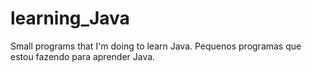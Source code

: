 # learning_Java
Small programs that I'm doing to learn Java.
Pequenos programas que estou fazendo para aprender Java.

